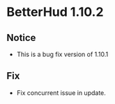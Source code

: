 # BetterHud 1.10.2

## Notice
- This is a bug fix version of 1.10.1

## Fix
- Fix concurrent issue in update.